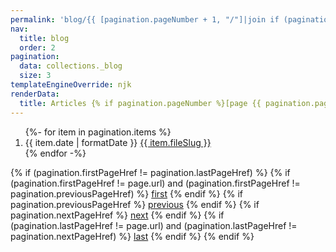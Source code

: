 ```yaml
---
permalink: 'blog/{{ [pagination.pageNumber + 1, "/"]|join if (pagination.pageNumber > 0) else "" }}index.html'
nav:
  title: blog
  order: 2
pagination:
  data: collections._blog
  size: 3
templateEngineOverride: njk
renderData:
  title: Articles {% if pagination.pageNumber %}[page {{ pagination.pageNumber }}]{% endif %}
---
```


<ol>
{%- for item in pagination.items %}
<li>
{{ item.date | formatDate }}
<a href="{{ item.url | url }}">{{ item.fileSlug }}</a>
</li>
{% endfor -%}
</ol>

{% if (pagination.firstPageHref != pagination.lastPageHref) %}
{% if (pagination.firstPageHref != page.url) and (pagination.firstPageHref != pagination.previousPageHref) %}
<a href="{{ pagination.firstPageHref }}">first</a>
{% endif %}
{% if pagination.previousPageHref %}
<a href="{{ pagination.previousPageHref }}">previous</a>
{% endif %}
{% if pagination.nextPageHref %}
<a href="{{ pagination.nextPageHref }}">next</a>
{% endif %}
{% if (pagination.lastPageHref != page.url) and (pagination.lastPageHref != pagination.nextPageHref) %}
<a href="{{ pagination.lastPageHref }}">last</a>
{% endif %}
{% endif %}
